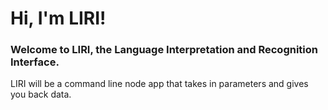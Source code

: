 # Hi, I'm LIRI!
### Welcome to LIRI, the Language Interpretation and Recognition Interface.

LIRI will be a command line node app that takes in parameters and gives you back data. 

